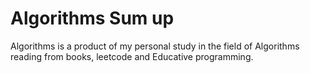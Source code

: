 # Algorithms Sum up
Algorithms is a product of my personal study in the field of Algorithms reading from books, leetcode and Educative programming.
